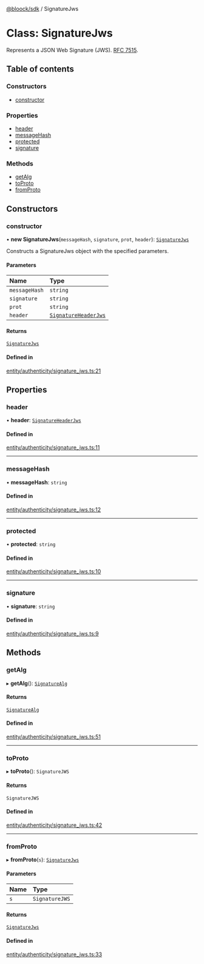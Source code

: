 [@bloock/sdk](../index.md) / SignatureJws

# Class: SignatureJws

Represents a JSON Web Signature (JWS). [RFC 7515](https://datatracker.ietf.org/doc/html/rfc7515).

## Table of contents

### Constructors

- [constructor](SignatureJws.md#constructor)

### Properties

- [header](SignatureJws.md#header)
- [messageHash](SignatureJws.md#messagehash)
- [protected](SignatureJws.md#protected)
- [signature](SignatureJws.md#signature)

### Methods

- [getAlg](SignatureJws.md#getalg)
- [toProto](SignatureJws.md#toproto)
- [fromProto](SignatureJws.md#fromproto)

## Constructors

### constructor

• **new SignatureJws**(`messageHash`, `signature`, `prot`, `header`): [`SignatureJws`](SignatureJws.md)

Constructs a SignatureJws object with the specified parameters.

#### Parameters

| Name | Type |
| :------ | :------ |
| `messageHash` | `string` |
| `signature` | `string` |
| `prot` | `string` |
| `header` | [`SignatureHeaderJws`](SignatureHeaderJws.md) |

#### Returns

[`SignatureJws`](SignatureJws.md)

#### Defined in

[entity/authenticity/signature_jws.ts:21](https://github.com/bloock/bloock-sdk/blob/d82279b/languages/js/src/entity/authenticity/signature_jws.ts#L21)

## Properties

### header

• **header**: [`SignatureHeaderJws`](SignatureHeaderJws.md)

#### Defined in

[entity/authenticity/signature_jws.ts:11](https://github.com/bloock/bloock-sdk/blob/d82279b/languages/js/src/entity/authenticity/signature_jws.ts#L11)

___

### messageHash

• **messageHash**: `string`

#### Defined in

[entity/authenticity/signature_jws.ts:12](https://github.com/bloock/bloock-sdk/blob/d82279b/languages/js/src/entity/authenticity/signature_jws.ts#L12)

___

### protected

• **protected**: `string`

#### Defined in

[entity/authenticity/signature_jws.ts:10](https://github.com/bloock/bloock-sdk/blob/d82279b/languages/js/src/entity/authenticity/signature_jws.ts#L10)

___

### signature

• **signature**: `string`

#### Defined in

[entity/authenticity/signature_jws.ts:9](https://github.com/bloock/bloock-sdk/blob/d82279b/languages/js/src/entity/authenticity/signature_jws.ts#L9)

## Methods

### getAlg

▸ **getAlg**(): [`SignatureAlg`](../enums/SignatureAlg-1.md)

#### Returns

[`SignatureAlg`](../enums/SignatureAlg-1.md)

#### Defined in

[entity/authenticity/signature_jws.ts:51](https://github.com/bloock/bloock-sdk/blob/d82279b/languages/js/src/entity/authenticity/signature_jws.ts#L51)

___

### toProto

▸ **toProto**(): `SignatureJWS`

#### Returns

`SignatureJWS`

#### Defined in

[entity/authenticity/signature_jws.ts:42](https://github.com/bloock/bloock-sdk/blob/d82279b/languages/js/src/entity/authenticity/signature_jws.ts#L42)

___

### fromProto

▸ **fromProto**(`s`): [`SignatureJws`](SignatureJws.md)

#### Parameters

| Name | Type |
| :------ | :------ |
| `s` | `SignatureJWS` |

#### Returns

[`SignatureJws`](SignatureJws.md)

#### Defined in

[entity/authenticity/signature_jws.ts:33](https://github.com/bloock/bloock-sdk/blob/d82279b/languages/js/src/entity/authenticity/signature_jws.ts#L33)
